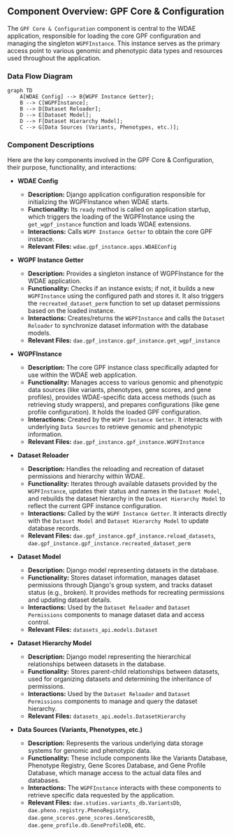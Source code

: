 ## Component Overview: GPF Core & Configuration

The `GPF Core & Configuration` component is central to the WDAE application, responsible for loading the core GPF configuration and managing the singleton `WGPFInstance`. This instance serves as the primary access point to various genomic and phenotypic data types and resources used throughout the application.

### Data Flow Diagram

```mermaid
graph TD
    A[WDAE Config] --> B{WGPF Instance Getter};
    B --> C[WGPFInstance];
    B --> D[Dataset Reloader];
    D --> E[Dataset Model];
    D --> F[Dataset Hierarchy Model];
    C --> G[Data Sources (Variants, Phenotypes, etc.)];
```

### Component Descriptions

Here are the key components involved in the GPF Core & Configuration, their purpose, functionality, and interactions:

*   **WDAE Config**
    *   **Description:** Django application configuration responsible for initializing the WGPFInstance when WDAE starts.
    *   **Functionality:** Its `ready` method is called on application startup, which triggers the loading of the WGPFInstance using the `get_wgpf_instance` function and loads WDAE extensions.
    *   **Interactions:** Calls `WGPF Instance Getter` to obtain the core GPF instance.
    *   **Relevant Files:** `wdae.gpf_instance.apps.WDAEConfig`

*   **WGPF Instance Getter**
    *   **Description:** Provides a singleton instance of WGPFInstance for the WDAE application.
    *   **Functionality:** Checks if an instance exists; if not, it builds a new `WGPFInstance` using the configured path and stores it. It also triggers the `recreated_dataset_perm` function to set up dataset permissions based on the loaded instance.
    *   **Interactions:** Creates/returns the `WGPFInstance` and calls the `Dataset Reloader` to synchronize dataset information with the database models.
    *   **Relevant Files:** `dae.gpf_instance.gpf_instance.get_wgpf_instance`

*   **WGPFInstance**
    *   **Description:** The core GPF instance class specifically adapted for use within the WDAE web application.
    *   **Functionality:** Manages access to various genomic and phenotypic data sources (like variants, phenotypes, gene scores, and gene profiles), provides WDAE-specific data access methods (such as retrieving study wrappers), and prepares configurations (like gene profile configuration). It holds the loaded GPF configuration.
    *   **Interactions:** Created by the `WGPF Instance Getter`. It interacts with underlying `Data Sources` to retrieve genomic and phenotypic information.
    *   **Relevant Files:** `dae.gpf_instance.gpf_instance.WGPFInstance`

*   **Dataset Reloader**
    *   **Description:** Handles the reloading and recreation of dataset permissions and hierarchy within WDAE.
    *   **Functionality:** Iterates through available datasets provided by the `WGPFInstance`, updates their status and names in the `Dataset Model`, and rebuilds the dataset hierarchy in the `Dataset Hierarchy Model` to reflect the current GPF instance configuration.
    *   **Interactions:** Called by the `WGPF Instance Getter`. It interacts directly with the `Dataset Model` and `Dataset Hierarchy Model` to update database records.
    *   **Relevant Files:** `dae.gpf_instance.gpf_instance.reload_datasets`, `dae.gpf_instance.gpf_instance.recreated_dataset_perm`

*   **Dataset Model**
    *   **Description:** Django model representing datasets in the database.
    *   **Functionality:** Stores dataset information, manages dataset permissions through Django's group system, and tracks dataset status (e.g., broken). It provides methods for recreating permissions and updating dataset details.
    *   **Interactions:** Used by the `Dataset Reloader` and `Dataset Permissions` components to manage dataset data and access control.
    *   **Relevant Files:** `datasets_api.models.Dataset`

*   **Dataset Hierarchy Model**
    *   **Description:** Django model representing the hierarchical relationships between datasets in the database.
    *   **Functionality:** Stores parent-child relationships between datasets, used for organizing datasets and determining the inheritance of permissions.
    *   **Interactions:** Used by the `Dataset Reloader` and `Dataset Permissions` components to manage and query the dataset hierarchy.
    *   **Relevant Files:** `datasets_api.models.DatasetHierarchy`

*   **Data Sources (Variants, Phenotypes, etc.)**
    *   **Description:** Represents the various underlying data storage systems for genomic and phenotypic data.
    *   **Functionality:** These include components like the Variants Database, Phenotype Registry, Gene Scores Database, and Gene Profile Database, which manage access to the actual data files and databases.
    *   **Interactions:** The `WGPFInstance` interacts with these components to retrieve specific data requested by the application.
    *   **Relevant Files:** `dae.studies.variants_db.VariantsDb`, `dae.pheno.registry.PhenoRegistry`, `dae.gene_scores.gene_scores.GeneScoresDb`, `dae.gene_profile.db.GeneProfileDB`, etc.
